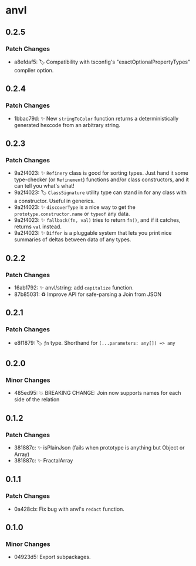 # anvl

## 0.2.5

### Patch Changes

- a8efdaf5: 🏷️ Compatibility with tsconfig's "exactOptionalPropertyTypes" compiler option.

## 0.2.4

### Patch Changes

- 1bbac79d: ✨ New `stringToColor` function returns a deterministically generated hexcode from an arbitrary string.

## 0.2.3

### Patch Changes

- 9a2f4023: ✨ `Refinery` class is good for sorting types. Just hand it some type-checker (or `Refinement`) functions and/or class constructors, and it can tell you what's what!
- 9a2f4023: 🏷️ `ClassSignature` utility type can stand in for any class with a constructor. Useful in generics.
- 9a2f4023: ✨ `discoverType` is a nice way to get the `prototype.constructor.name` or `typeof` any data.
- 9a2f4023: ✨ `fallback(fn, val)` tries to return `fn()`, and if it catches, returns `val` instead.
- 9a2f4023: ✨ `Differ` is a pluggable system that lets you print nice summaries of deltas between data of any types.

## 0.2.2

### Patch Changes

- 16ab1792: ✨ anvl/string: add `capitalize` function.
- 87b85031: ♻️ Improve API for safe-parsing a Join from JSON

## 0.2.1

### Patch Changes

- e8f1879: 🏷️ `ƒn` type. Shorthand for `(...parameters: any[]) => any`

## 0.2.0

### Minor Changes

- 485ed95: 💥 BREAKING CHANGE: Join now supports names for each side of the relation

## 0.1.2

### Patch Changes

- 381887c: ✨ isPlainJson (fails when prototype is anything but Object or Array)
- 381887c: ✨ FractalArray

## 0.1.1

### Patch Changes

- 0a428cb: Fix bug with anvl's `redact` function.

## 0.1.0

### Minor Changes

- 04923d5: Export subpackages.
